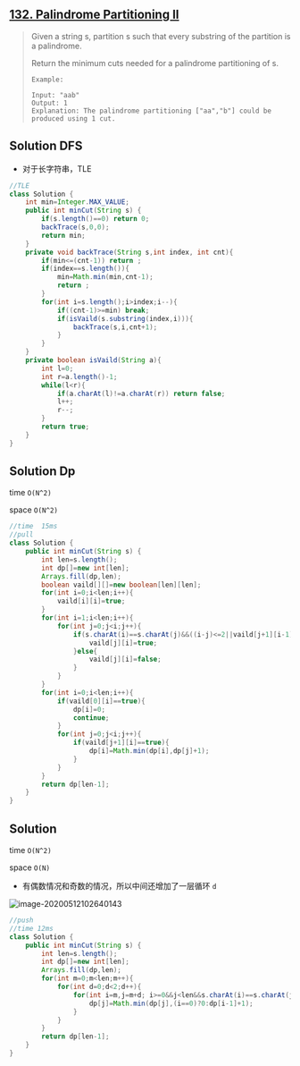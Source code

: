 ## [132. Palindrome Partitioning II](https://leetcode-cn.com/problems/palindrome-partitioning-ii/)

> Given a string s, partition s such that every substring of the partition is a palindrome.
>
> Return the minimum cuts needed for a palindrome partitioning of s.
>
> ```
> Example:
> 
> Input: "aab"
> Output: 1
> Explanation: The palindrome partitioning ["aa","b"] could be produced using 1 cut.
> ```
>
> 

## Solution DFS

* 对于长字符串，TLE

```java
//TLE
class Solution {
    int min=Integer.MAX_VALUE;
    public int minCut(String s) {
        if(s.length()==0) return 0;
        backTrace(s,0,0);
        return min;
    }
    private void backTrace(String s,int index, int cnt){
        if(min<=(cnt-1)) return ;
        if(index==s.length()){
            min=Math.min(min,cnt-1);
            return ;
        }
        for(int i=s.length();i>index;i--){
            if((cnt-1)>=min) break;
            if(isVaild(s.substring(index,i))){
                backTrace(s,i,cnt+1);
            }
        }
    }
    private boolean isVaild(String a){
        int l=0;
        int r=a.length()-1;
        while(l<r){
            if(a.charAt(l)!=a.charAt(r)) return false;
            l++;
            r--;
        }
        return true;
    }
}
```

## Solution Dp

time  ```O(N^2)```

space ```O(N^2)```

```java
//time  15ms
//pull
class Solution {
    public int minCut(String s) {
        int len=s.length();
        int dp[]=new int[len];
        Arrays.fill(dp,len);
        boolean vaild[][]=new boolean[len][len];
        for(int i=0;i<len;i++){
            vaild[i][i]=true;
        }
        for(int i=1;i<len;i++){
            for(int j=0;j<i;j++){
                if(s.charAt(i)==s.charAt(j)&&((i-j)<=2||vaild[j+1][i-1])){
                    vaild[j][i]=true;
                }else{
                    vaild[j][i]=false;
                }
            }
        }
        for(int i=0;i<len;i++){
            if(vaild[0][i]==true){
                dp[i]=0;
                continue;
            }
            for(int j=0;j<i;j++){
                if(vaild[j+1][i]==true){
                    dp[i]=Math.min(dp[i],dp[j]+1);
                }
            }
        }
        return dp[len-1];
    }
}
```

## Solution

time  ```O(N^2)```

space ```O(N)```

* 有偶数情况和奇数的情况，所以中间还增加了一层循环 ```d```

![image-20200512102640143](C:\Users\15524\AppData\Roaming\Typora\typora-user-images\image-20200512102640143.png)

```java
//push
//time 12ms
class Solution {
    public int minCut(String s) {
        int len=s.length();
        int dp[]=new int[len];
        Arrays.fill(dp,len);
        for(int m=0;m<len;m++){
            for(int d=0;d<2;d++){
                for(int i=m,j=m+d; i>=0&&j<len&&s.charAt(i)==s.charAt(j);i--,j++){
                    dp[j]=Math.min(dp[j],(i==0)?0:dp[i-1]+1);
                }
            }
        }
        return dp[len-1];
    }
}
```

